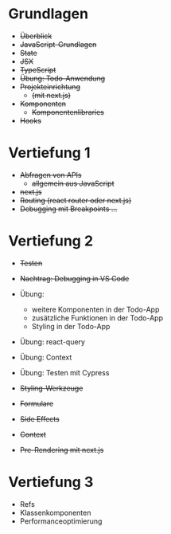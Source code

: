 # Grundlagen

- ~~Überblick~~
- ~~JavaScript-Grundlagen~~
- ~~State~~
- ~~JSX~~
- ~~TypeScript~~
- ~~Übung: Todo-Anwendung~~
- ~~Projekteinrichtung~~
  - ~~(mit next.js)~~
- ~~Komponenten~~
  - ~~Komponentenlibraries~~
- ~~Hooks~~

# Vertiefung 1

- ~~Abfragen von APIs~~
  - ~~allgemein aus JavaScript~~
- ~~next.js~~
- ~~Routing (react router oder next.js)~~
- ~~Debugging mit Breakpoints ...~~

# Vertiefung 2

- ~~Testen~~
- ~~Nachtrag: Debugging in VS Code~~
- Übung:
  - weitere Komponenten in der Todo-App
  - zusätzliche Funktionen in der Todo-App
  - Styling in der Todo-App
- Übung: react-query
- Übung: Context
- Übung: Testen mit Cypress

- ~~Styling-Werkzeuge~~
- ~~Formulare~~
- ~~Side Effects~~
- ~~Context~~
- ~~Pre-Rendering mit next.js~~

# Vertiefung 3

- Refs
- Klassenkomponenten
- Performanceoptimierung
